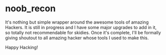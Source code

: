 # noob_recon
It's nothing but simple wrapper around the awesome tools of amazing Hackers. It is still in progress and I have some major upgrades to add in it, so totally not recommendable for skidies.
Once it's complete, I'll be formally giving shoutout to all amazing hacker whose tools I used to make this.

Happy Hacking!
